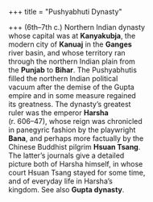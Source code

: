 +++
title = "Pushyabhuti Dynasty"

+++
(6th–7th c.) Northern Indian dynasty  
whose capital was at **Kanyakubja**, the  
modern city of **Kanuaj** in the **Ganges**  
river basin, and whose territory ran  
through the northern Indian plain from  
the **Punjab** to **Bihar**. The Pushyabhutis  
filled the northern Indian political  
vacuum after the demise of the Gupta  
empire and in some measure regained  
its greatness. The dynasty’s greatest  
ruler was the emperor **Harsha**  
(r. 606–47), whose reign was chronicled  
in panegyric fashion by the playwright  
**Bana**, and perhaps more factually by the  
Chinese Buddhist pilgrim **Hsuan Tsang**.  
The latter’s journals give a detailed  
picture both of Harsha himself, in whose  
court Hsuan Tsang stayed for some time,  
and of everyday life in Harsha’s  
kingdom. See also **Gupta dynasty**.